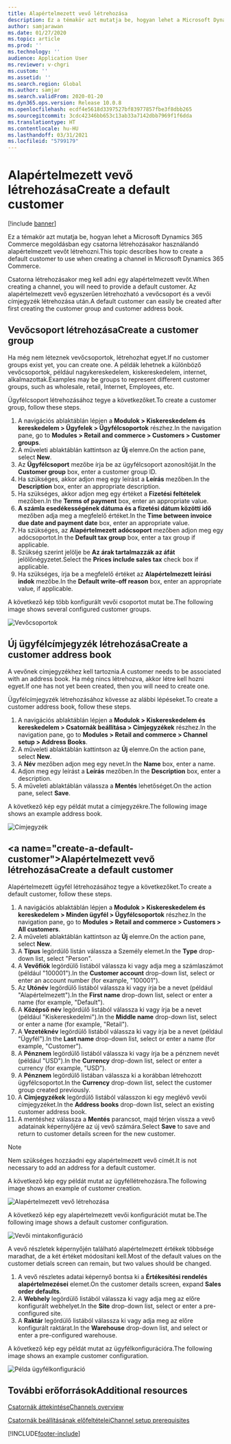 ```yaml
---
title: Alapértelmezett vevő létrehozása
description: Ez a témakör azt mutatja be, hogyan lehet a Microsoft Dynamics 365 Commerce megoldásban egy csatorna létrehozásakor használandó alapértelmezett vevőt létrehozni.
author: samjarawan
ms.date: 01/27/2020
ms.topic: article
ms.prod: ''
ms.technology: ''
audience: Application User
ms.reviewer: v-chgri
ms.custom: ''
ms.assetid: ''
ms.search.region: Global
ms.author: samjar
ms.search.validFrom: 2020-01-20
ms.dyn365.ops.version: Release 10.0.8
ms.openlocfilehash: ecdf4e5618d3397527bf83977857fbe3f8dbb265
ms.sourcegitcommit: 3cdc42346bb653c13ab33a7142dbb7969f1f6dda
ms.translationtype: HT
ms.contentlocale: hu-HU
ms.lasthandoff: 03/31/2021
ms.locfileid: "5799179"
---
```

# <a name="create-a-default-customer"></a><span data-ttu-id="afbbe-103">Alapértelmezett vevő létrehozása</span><span class="sxs-lookup"><span data-stu-id="afbbe-103">Create a default customer</span></span>

[!include [banner](includes/banner.md)]

<span data-ttu-id="afbbe-104">Ez a témakör azt mutatja be, hogyan lehet a Microsoft Dynamics 365 Commerce megoldásban egy csatorna létrehozásakor használandó alapértelmezett vevőt létrehozni.</span><span class="sxs-lookup"><span data-stu-id="afbbe-104">This topic describes how to create a default customer to use when creating a channel in Microsoft Dynamics 365 Commerce.</span></span>

<span data-ttu-id="afbbe-105">Csatorna létrehozásakor meg kell adni egy alapértelmezett vevőt.</span><span class="sxs-lookup"><span data-stu-id="afbbe-105">When creating a channel, you will need to provide a default customer.</span></span> <span data-ttu-id="afbbe-106">Az alapértelmezett vevő egyszerűen létrehozható a vevőcsoport és a vevői címjegyzék létrehozása után.</span><span class="sxs-lookup"><span data-stu-id="afbbe-106">A default customer can easily be created after first creating the customer group and customer address book.</span></span>

## <a name="create-a-customer-group"></a><span data-ttu-id="afbbe-107">Vevőcsoport létrehozása</span><span class="sxs-lookup"><span data-stu-id="afbbe-107">Create a customer group</span></span>

<span data-ttu-id="afbbe-108">Ha még nem léteznek vevőcsoportok, létrehozhat egyet.</span><span class="sxs-lookup"><span data-stu-id="afbbe-108">If no customer groups exist yet, you can create one.</span></span> <span data-ttu-id="afbbe-109">A példák lehetnek a különböző vevőcsoportok, például nagykereskedelem, kiskereskedelem, internet, alkalmazottak.</span><span class="sxs-lookup"><span data-stu-id="afbbe-109">Examples may be groups to represent different customer groups, such as wholesale, retail, Internet, Employees, etc.</span></span>

<span data-ttu-id="afbbe-110">Ügyfélcsoport létrehozásához tegye a következőket.</span><span class="sxs-lookup"><span data-stu-id="afbbe-110">To create a customer group, follow these steps.</span></span>

1. <span data-ttu-id="afbbe-111">A navigációs ablaktáblán lépjen a **Modulok \> Kiskereskedelem és kereskedelem \> Ügyfelek \> Ügyfélcsoportok** részhez.</span><span class="sxs-lookup"><span data-stu-id="afbbe-111">In the navigation pane, go to **Modules \> Retail and commerce \> Customers \> Customer groups**.</span></span>
1. <span data-ttu-id="afbbe-112">A műveleti ablaktáblán kattintson az **Új** elemre.</span><span class="sxs-lookup"><span data-stu-id="afbbe-112">On the action pane, select **New**.</span></span>
1. <span data-ttu-id="afbbe-113">Az **Ügyfélcsoport** mezőbe írja be az ügyfélcsoport azonosítóját.</span><span class="sxs-lookup"><span data-stu-id="afbbe-113">In the **Customer group** box, enter a customer group ID.</span></span>
1. <span data-ttu-id="afbbe-114">Ha szükséges, akkor adjon meg egy leírást a **Leírás** mezőben.</span><span class="sxs-lookup"><span data-stu-id="afbbe-114">In the **Description** box, enter an appropriate description.</span></span>
1. <span data-ttu-id="afbbe-115">Ha szükséges, akkor adjon meg egy értéket a **Fizetési feltételek** mezőben.</span><span class="sxs-lookup"><span data-stu-id="afbbe-115">In the **Terms of payment** box, enter an appropriate value.</span></span>
1. <span data-ttu-id="afbbe-116">**A számla esedékességének dátuma és a fizetési dátum közötti idő** mezőben adja meg a megfelelő értéket.</span><span class="sxs-lookup"><span data-stu-id="afbbe-116">In the **Time between invoice due date and payment date** box, enter an appropriate value.</span></span>
1. <span data-ttu-id="afbbe-117">Ha szükséges, az **Alapértelmezett adócsoport** mezőben adjon meg egy adócsoportot.</span><span class="sxs-lookup"><span data-stu-id="afbbe-117">In the **Default tax group** box, enter a tax group if applicable.</span></span>
1. <span data-ttu-id="afbbe-118">Szükség szerint jelölje be **Az árak tartalmazzák az áfát** jelölőnégyzetet.</span><span class="sxs-lookup"><span data-stu-id="afbbe-118">Select the **Prices include sales tax** check box if applicable.</span></span>
1. <span data-ttu-id="afbbe-119">Ha szükséges, írja be a megfelelő értéket az **Alapértelmezett leírási indok** mezőbe.</span><span class="sxs-lookup"><span data-stu-id="afbbe-119">In the **Default write-off reason** box, enter an appropriate value, if applicable.</span></span>

<span data-ttu-id="afbbe-120">A következő kép több konfigurált vevői csoportot mutat be.</span><span class="sxs-lookup"><span data-stu-id="afbbe-120">The following image shows several configured customer groups.</span></span>

![Vevőcsoportok](media/customer-groups.png)

## <a name="create-a-customer-address-book"></a><span data-ttu-id="afbbe-122">Új ügyfélcímjegyzék létrehozása</span><span class="sxs-lookup"><span data-stu-id="afbbe-122">Create a customer address book</span></span>

<span data-ttu-id="afbbe-123">A vevőnek címjegyzékhez kell tartoznia.</span><span class="sxs-lookup"><span data-stu-id="afbbe-123">A customer needs to be associated with an address book.</span></span> <span data-ttu-id="afbbe-124">Ha még nincs létrehozva, akkor létre kell hozni egyet.</span><span class="sxs-lookup"><span data-stu-id="afbbe-124">If one has not yet been created, then you will need to create one.</span></span>

<span data-ttu-id="afbbe-125">Ügyfélcímjegyzék létrehozásához kövesse az alábbi lépéseket.</span><span class="sxs-lookup"><span data-stu-id="afbbe-125">To create a customer address book, follow these steps.</span></span>

1. <span data-ttu-id="afbbe-126">A navigációs ablaktáblán lépjen a **Modulok \> Kiskereskedelem és kereskedelem \> Csatornák beállítása \> Címjegyzékek** részhez.</span><span class="sxs-lookup"><span data-stu-id="afbbe-126">In the navigation pane, go to **Modules \> Retail and commerce \> Channel setup \> Address Books**.</span></span>
1. <span data-ttu-id="afbbe-127">A műveleti ablaktáblán kattintson az **Új** elemre.</span><span class="sxs-lookup"><span data-stu-id="afbbe-127">On the action pane, select **New**.</span></span>
1. <span data-ttu-id="afbbe-128">A **Név** mezőben adjon meg egy nevet.</span><span class="sxs-lookup"><span data-stu-id="afbbe-128">In the **Name** box, enter a name.</span></span>
1. <span data-ttu-id="afbbe-129">Adjon meg egy leírást a **Leírás** mezőben.</span><span class="sxs-lookup"><span data-stu-id="afbbe-129">In the **Description** box, enter a description.</span></span>
1. <span data-ttu-id="afbbe-130">A műveleti ablaktáblán válassza a **Mentés** lehetőséget.</span><span class="sxs-lookup"><span data-stu-id="afbbe-130">On the action pane, select **Save**.</span></span>

<span data-ttu-id="afbbe-131">A következő kép egy példát mutat a címjegyzékre.</span><span class="sxs-lookup"><span data-stu-id="afbbe-131">The following image shows an example address book.</span></span>

![Címjegyzék](media/address-book.png)

## <a name="create-a-default-customer&quot;></a><span data-ttu-id=&quot;afbbe-133&quot;>Alapértelmezett vevő létrehozása</span><span class=&quot;sxs-lookup&quot;><span data-stu-id=&quot;afbbe-133&quot;>Create a default customer</span></span>

<span data-ttu-id=&quot;afbbe-134&quot;>Alapértelmezett ügyfél létrehozásához tegye a következőket.</span><span class=&quot;sxs-lookup&quot;><span data-stu-id=&quot;afbbe-134&quot;>To create a default customer, follow these steps.</span></span>

1. <span data-ttu-id=&quot;afbbe-135&quot;>A navigációs ablaktáblán lépjen a **Modulok \> Kiskereskedelem és kereskedelem \> Minden ügyfél \> Ügyfélcsoportok** részhez.</span><span class=&quot;sxs-lookup&quot;><span data-stu-id=&quot;afbbe-135&quot;>In the navigation pane, go to **Modules \> Retail and commerce \> Customers \> All customers**.</span></span>
1. <span data-ttu-id=&quot;afbbe-136&quot;>A műveleti ablaktáblán kattintson az **Új** elemre.</span><span class=&quot;sxs-lookup&quot;><span data-stu-id=&quot;afbbe-136&quot;>On the action pane, select **New**.</span></span>
1. <span data-ttu-id=&quot;afbbe-137&quot;>A **Típus** legördülő listán válassza a Személy elemet.</span><span class=&quot;sxs-lookup&quot;><span data-stu-id=&quot;afbbe-137&quot;>In the **Type** drop-down list, select &quot;Person&quot;.</span></span>
1. <span data-ttu-id=&quot;afbbe-138&quot;>A **Vevőfiók** legördülő listából válassza ki vagy adja meg a számlaszámot (például &quot;100001").</span><span class="sxs-lookup"><span data-stu-id="afbbe-138">In the **Customer account** drop-down list, select or enter an account number (for example, "100001").</span></span>
1. <span data-ttu-id="afbbe-139">Az **Utónév** legördülő listából válassza ki vagy írja be a nevet (például "Alapértelmezett").</span><span class="sxs-lookup"><span data-stu-id="afbbe-139">In the **First name** drop-down list, select or enter a name (for example, "Default").</span></span>
1. <span data-ttu-id="afbbe-140">A **Középső név** legördülő listából válassza ki vagy írja be a nevet (például "Kiskereskedelmi").</span><span class="sxs-lookup"><span data-stu-id="afbbe-140">In the **Middle name** drop-down list, select or enter a name (for example, "Retail").</span></span>
1. <span data-ttu-id="afbbe-141">A **Vezetéknév** legördülő listából válassza ki vagy írja be a nevet (például "Ügyfél").</span><span class="sxs-lookup"><span data-stu-id="afbbe-141">In the **Last name** drop-down list, select or enter a name (for example, "Customer").</span></span>
1. <span data-ttu-id="afbbe-142">A **Pénznem** legördülő listából válassza ki vagy írja be a pénznem nevét (például "USD").</span><span class="sxs-lookup"><span data-stu-id="afbbe-142">In the **Currency** drop-down list, select or enter a currency (for example, "USD").</span></span>
1. <span data-ttu-id="afbbe-143">A **Pénznem** legördülő listában válassza ki a korábban létrehozott ügyfélcsoportot.</span><span class="sxs-lookup"><span data-stu-id="afbbe-143">In the **Currency** drop-down list, select the customer group created previously.</span></span>
1. <span data-ttu-id="afbbe-144">A **Címjegyzékek** legördülő listából válasszon ki egy meglévő vevői címjegyzéket.</span><span class="sxs-lookup"><span data-stu-id="afbbe-144">In the **Address books**  drop-down list, select an existing customer address book.</span></span>
1. <span data-ttu-id="afbbe-145">A mentéshez válassza a **Mentés** parancsot, majd térjen vissza a vevő adatainak képernyőjére az új vevő számára.</span><span class="sxs-lookup"><span data-stu-id="afbbe-145">Select **Save** to save and return to customer details screen for the new customer.</span></span>

> [!NOTE]
> <span data-ttu-id="afbbe-146">Nem szükséges hozzáadni egy alapértelmezett vevő címét.</span><span class="sxs-lookup"><span data-stu-id="afbbe-146">It is not necessary to add an address for a default customer.</span></span>

<span data-ttu-id="afbbe-147">A következő kép egy példát mutat az ügyféllétrehozásra.</span><span class="sxs-lookup"><span data-stu-id="afbbe-147">The following image shows an example of customer creation.</span></span>

![Alapértelmezett vevő létrehozása](media/default-customer-creation.png)

<span data-ttu-id="afbbe-149">A következő kép egy alapértelmezett vevői konfigurációt mutat be.</span><span class="sxs-lookup"><span data-stu-id="afbbe-149">The following image shows a default customer configuration.</span></span>

![Vevői mintakonfiguráció](media/default-customer-configuration1.png)

<span data-ttu-id="afbbe-151">A vevő részletek képernyőjén található alapértelmezett értékek többsége maradhat, de a két értéket módosítani kell.</span><span class="sxs-lookup"><span data-stu-id="afbbe-151">Most of the default values on the customer detials screen can remain, but two values should be changed.</span></span>

1. <span data-ttu-id="afbbe-152">A vevő részletes adatai képernyő bontsa ki a **Értékesítési rendelés alapértelmezései** elemet.</span><span class="sxs-lookup"><span data-stu-id="afbbe-152">On the customer details screen, expand **Sales order defaults**.</span></span>
1. <span data-ttu-id="afbbe-153">A **Webhely** legördülő listából válassza ki vagy adja meg az előre konfigurált webhelyet.</span><span class="sxs-lookup"><span data-stu-id="afbbe-153">In the **Site** drop-down list, select or enter a pre-configured site.</span></span>
1. <span data-ttu-id="afbbe-154">A **Raktár** legördülő listából válassza ki vagy adja meg az előre konfigurált raktárat.</span><span class="sxs-lookup"><span data-stu-id="afbbe-154">In the **Warehouse** drop-down list, and select or enter a pre-configured warehouse.</span></span>

<span data-ttu-id="afbbe-155">A következő kép egy példát mutat az ügyfélkonfigurációra.</span><span class="sxs-lookup"><span data-stu-id="afbbe-155">The following image shows an example customer configuration.</span></span>

![Példa ügyfélkonfiguráció](media/default-customer-configuration2.png)

## <a name="additional-resources"></a><span data-ttu-id="afbbe-157">További erőforrások</span><span class="sxs-lookup"><span data-stu-id="afbbe-157">Additional resources</span></span>

[<span data-ttu-id="afbbe-158">Csatornák áttekintése</span><span class="sxs-lookup"><span data-stu-id="afbbe-158">Channels overview</span></span>](channels-overview.md)

[<span data-ttu-id="afbbe-159">Csatornák beállításának előfeltételei</span><span class="sxs-lookup"><span data-stu-id="afbbe-159">Channel setup prerequisites</span></span>](channels-prerequisites.md)


[!INCLUDE[footer-include](../includes/footer-banner.md)]
